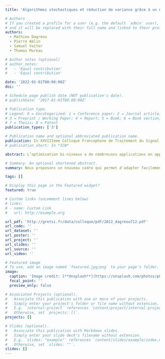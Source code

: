 ```yaml
---
title: 'Algorithmes stochastiques et réduction de variance grâce à un nouveau cadre pour l’optimisation bi-niveaux'

# Authors
# If you created a profile for a user (e.g. the default `admin` user), write the username (folder name) here
# and it will be replaced with their full name and linked to their profile.
authors:
  - Mathieu Dagréou
  - Pierre Ablin
  - Samuel Vaiter
  - Thomas Moreau

# Author notes (optional)
# author_notes:
#   - 'Equal contribution'
#   - 'Equal contribution'

date: '2022-01-01T00:00:00Z'
doi: ''

# Schedule page publish date (NOT publication's date).
# publishDate: '2017-01-01T00:00:00Z'

# Publication type.
# Legend: 0 = Uncategorized; 1 = Conference paper; 2 = Journal article;
# 3 = Preprint / Working Paper; 4 = Report; 5 = Book; 6 = Book section;
# 7 = Thesis; 8 = Patent
publication_types: ['3']

# Publication name and optional abbreviated publication name.
publication: In XXVIIIème Colloque Francophone de Traitement du Signal et des Images GRETSI
# publication_short: In *ICW*

abstract: L’optimisation bi-niveaux a de nombreuses applications en apprentissage automatique. Cet article présente un nouveau cadre pour la résolution de tels problèmes. Ce cadre permet d’éviter les différents obstacles qui se posent pour le calcul efficace du gradient de la fonction objectif. Il rend possible l’utilisation de n’importe quel estimateur non biaisé de directions de descente. Nous proposons une adaptation de l’algorithme de la descente de gradient stochastique et de l’algorithme SAGA à notre cadre. Des expériences numériques valident l’efficacité de l’approche proposée.

# Summary. An optional shortened abstract.
summary: Nous proposons un nouveau cadre qui permet d'adapter facilement n'importe quel algorithme stochastique pour des problèmes bi-niveaux. Dans ce cadre, on proposo SOBA, une adaptation de la SGD, et SABA, une adaptation de SAGA.

tags: []

# Display this page in the Featured widget?
featured: true

# Custom links (uncomment lines below)
# links:
# - name: Custom Link
#   url: http://example.org

url_pdf: 'http://gretsi.fr/data/colloque/pdf/2022_dagreou712.pdf'
url_code: ''
url_dataset: ''
url_poster: ''
url_project: ''
url_slides: ''
url_source: ''
url_video: ''

# Featured image
# To use, add an image named `featured.jpg/png` to your page's folder.
image:
  caption: 'Image credit: [**Unsplash**](https://unsplash.com/photos/pLCdAaMFLTE)'
  focal_point: ''
  preview_only: false

# Associated Projects (optional).
#   Associate this publication with one or more of your projects.
#   Simply enter your project's folder or file name without extension.
#   E.g. `internal-project` references `content/project/internal-project/index.md`.
#   Otherwise, set `projects: []`.
projects: []

# Slides (optional).
#   Associate this publication with Markdown slides.
#   Simply enter your slide deck's filename without extension.
#   E.g. `slides: "example"` references `content/slides/example/index.md`.
#   Otherwise, set `slides: ""`.
slides: []
---
```


<!-- {{% callout note %}}
Click the _Cite_ button above to demo the feature to enable visitors to import publication metadata into their reference management software.
{{% /callout %}} -->

<!-- {{% callout note %}}
Create your slides in Markdown - click the _Slides_ button to check out the example.
{{% /callout %}} -->

<!-- Supplementary notes can be added here, including [code, math, and images](https://wowchemy.com/docs/writing-markdown-latex/). -->
